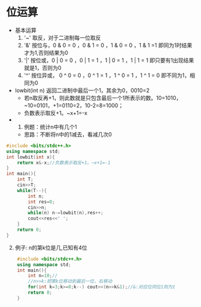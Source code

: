 # 位运算
* 基本运算
  1. '~' 取反，对于二进制每一位取反
  2. '&' 按位与，0 & 0 = 0 ，0 & 1 = 0 ，1 & 0 = 0 ，1 & 1 =1
    即同为1时结果才为1,否则结果为0  
  3. '|' 按位或，0  | 0 = 0 ，0 | 1 = 1 ，1 | 0 = 1 ，1 | 1 = 1
    即只要有1出现结果就是1，否则为0
  4. '^' 按位异或， 0 ^ 0 = 0 ，0 ^ 1 = 1 ，1 ^ 0 = 1 ，1 ^ 1 = 0
    即不同为1，相同为0
* lowbit(int n) 返回二进制中最后一个1，其余为0，0010=2
  * 若n取反再+1，则此数就是只包含最后一个1所表示的数。10=1010，~10=0101，+1=0110=2，10-2=8=1000；
  * 负数表示取反+1。~x+1=-x
* 1. 例题：统计n中有几个1
  * 思路：不断将n中的1减去，看减几次0
```c++
#include <bits/stdc++.h>
using namespace std;
int lowbit(int x){
    return x&-x;//负数表示取反+1。~x+1=-1
}
int main(){
    int T;
    cin>>T;
    while(T--){
        int n;
        int res=0;
        cin>>n;
        while(n) n-=lowbit(n),res++;
        cout<<res<<' ';
    }
    return 0;
}
```
  2. 例子: n的第k位是几,已知有4位
```c++
    #include <bits/stdc++.h>
    using namespace std;
    int main(){
        int n=10;//
        //n>>k:把第k位移动到最后一位，右移动
        for(int k=3;k>=0;k--) cout<<(n>>k&1);//&:对应位同位1则为1
        return 0;
    }
```